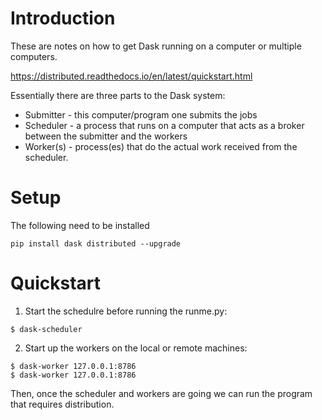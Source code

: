 # Introduction

These are notes on how to get Dask running on a computer or multiple computers.

https://distributed.readthedocs.io/en/latest/quickstart.html

Essentially there are three parts to the Dask system:  
  * Submitter - this computer/program one submits the jobs
  * Scheduler - a process that runs on a computer that acts as a broker between the submitter and the workers
  * Worker(s) - process(es) that do the actual work received from the scheduler.

# Setup

The following need to be installed

```
pip install dask distributed --upgrade
```


# Quickstart

1) Start the schedulre before running the runme.py:

```
$ dask-scheduler
```

2) Start up the workers on the local or remote machines:

```
$ dask-worker 127.0.0.1:8786
$ dask-worker 127.0.0.1:8786
```

Then, once the scheduler and workers are going we can run the program that requires distribution.
